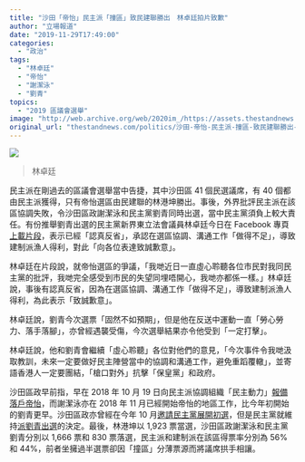 ```yaml
---
title: "沙田「帝怡」民主派「撞區」致民建聯勝出　林卓廷拍片致歉"
author: "立場報道"
date: "2019-11-29T17:49:00"
categories:
  - "政治"
tags:
  - "林卓廷"
  - "帝怡"
  - "謝潔泳"
  - "劉青"
topics:
  - "2019 區議會選舉"
image: "http://web.archive.org/web/2020im_/https://assets.thestandnews.com/media/photos/Layer200_beCoK_4JKTxR9.png"
original_url: "thestandnews.com/politics/沙田-帝怡-民主派-撞區-致民建聯勝出-林卓廷拍片致歉"
---
```

![](http://web.archive.org/web/2020im_/https://assets.thestandnews.com/media/photos/Layer200_beCoK_4JKTxR9.png)
> 林卓廷

民主派在剛過去的區議會選舉當中告捷，其中沙田區 41 個民選議席，有 40 個都由民主派獲得，只有帝怡選區由民建聯的林港坤勝出。事後，外界批評民主派在該區協調失敗，令沙田區政謝潔泳和民主黨劉青同時出選，當中民主黨須負上較大責任。有份推舉劉青出選的民主黨新界東立法會議員林卓廷今日在 Facebook 專頁[上載片段](http://web.archive.org/web/20211229132646/https://www.facebook.com/LamCheukTing.Official/videos/2642096732554224/?__xts__[0]=68.ARBK_wAs3-KDZ65C7c4rkILWfd0WH_z5lcwWfC4mGJ9uJUHTdGv3XTY0F6KETyw-4nIfKGCyj9hf6x2pE_0cIzEmEXx0gpCAtg6JEm6Vai2s_FjGFKlHkE7_LySelmYap-JA7u981rVToKzhiRTATeynnkWjVmOhKpUoFOrSMFI1YOL7yu-Uz4d6ylBriyhxOs3XWkLP_eJEo2tHbaw7l5ZOJH1VqHCRQrW1FlbtFu_vGNHqpxf7BmwTjTGRxsYgWdK1aankIDrvpNS04ZTObAOvSkuL-mAKhtaPFhqtTkvwVcNg2_XjLojFtsKZIc5vN5FiJ34fD8_ZBWjAvJbOy_2-v60M&__tn__=H-R)，表示已經「認真反省」，承認在選區協調、溝通工作「做得不足」，導致建制派漁人得利，對此「向各位表達致誠歉意」。

林卓廷在片段說，就帝怡選區的爭議，「我哋近日一直虛心聆聽各位市民對我同民主黨的批評，我哋完全感受到市民的失望同埋唔開心，我哋亦都係一樣。」林卓廷說，事後有認真反省，因為在選區協調、溝通工作「做得不足」，導致建制派漁人得利，為此表示「致誠歉意」。

林卓廷說，劉青今次選票「固然不如預期」，但是他在反送中運動一直「勞心勞力、落手落腳」，亦曾經遇襲受傷，今次選舉結果亦令他受到「一定打擊」。

林卓廷說，他和劉青會繼續「虛心聆聽」各位對他們的意見，「今次事件令我哋汲取教訓，未來一定要做好民主陣營當中的協調和溝通工作，避免重蹈覆轍」，並寄語香港人一定要團結，「槍口對外」抗擊「保皇黨」和政府。

沙田區政早前指，早在 2018 年 10 月 19 日向民主派協調組織「民主動力」[報備落戶帝怡](http://web.archive.org/web/20211229132646/https://www.facebook.com/permalink.php?story_fbid=479152469348120&id=134055657191138&__xts__%5B0%5D=68.ARA1b4BnS6_VhyEtHDFreT2g99GjTDAxcJF2hgmRoI6s7qDbAVm4if10Ef_ZHG7VN_PHPVOc_8Xo4e1mb5AoDRbHYroNGo54gnBYLhLIow8go37UlD6GkGFJqTL9pBDHujJuf1p6zVqFeqjIHjK9HsU2MFASe6pclucPkSpEfujdiv_0FJM7QS4joCao-m2uE2FMwMACA4NsvcWtsDsS7cFIFa9sUpnCxCmKxGxY2icX6MTzGmxR5DxMgC3yv3-eV5alu8fCmb70ii29v4wKdQufwyjKnd0cPnUnksYk1akH_0YYpsQFzMZW0pz0Kx8usctWPYjxXXJIeDtk7QE&__tn__=-R)，而謝潔泳亦在 2018 年 11 月已經開始帝怡的地區工作，比今年初開始的劉青更早。沙田區政亦曾經在今年 10 月[邀請民主黨展開初選](http://web.archive.org/web/20211229132646/https://www.facebook.com/permalink.php?story_fbid=484624985467535&id=134055657191138&__xts__%5B0%5D=68.ARD48bfhXP3WbHt8Qv5oDwXTORcQ3k51C0xeNHKZo1GdGFb8xjNXHQXPPwq9plMHuuKkZhV4n9PayqNC80n_sWcEmw9DzHn4iOvJy1jHKL5aBH6Pg2unj0Modhp6PWRteTKJs513vsVCpuwJNFVWLJs3Zr6NpCn7r_tocDVSFWdFW427RJ3_H6BR6GiVAyhJgPhE9GrTmw1qPUXk9PGvR9BPZCQ0ZEma8L_4DIYr2UL6I9bTej5HG2O_g6rCdvwV7xqLQLhvmhFQO-G6cAWf-Cru587v8yC4ED-mtV1LdVCFscTI56R0TGsKZQu52GPCO5CXoL5TI5JBZyEmC_g&__tn__=-R)，但是民主黨就維持[派劉青出選](http://web.archive.org/web/20211229132646/https://www.inmediahk.net/node/1067482)的決定。最後，林港坤以 1,923 票當選，沙田區政謝潔泳和民主黨劉青分別以 1,666 票和 830 票落選，民主派和建制派在該區得票率分別為 56% 和 44%，前者坐擁過半選票卻因「撞區」分薄票源而將議席拱手相讓。